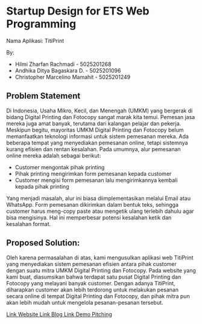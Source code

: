 # Startup Design for ETS Web Programming

Nama Aplikasi: TitiPrint

By:
- Hilmi Zharfan Rachmadi - 5025201268
- Andhika Ditya Bagaskara D. - 5025201096
- Christopher Marcelino Mamahit - 5025201249

## Problem Statement
Di Indonesia, Usaha Mikro, Kecil, dan Menengah (UMKM) yang bergerak di bidang Digital Printing dan Fotocopy sangat marak kita temui. Pemesan jasa mereka juga amat banyak, terutama dari kalangan pelajar dan pekerja. Meskipun begitu, mayoritas UMKM Digital Printing dan Fotocopy belum memanfaatkan teknologi informasi untuk sistem pemesanan mereka. Ada beberapa tempat yang menyediakan pemesanan online, tetapi sistemnya kurang efisien dan rentan kesalahan. Pada umumnya, alur pemesanan online mereka adalah sebagai berikut:

- Customer mengontak pihak printing
- Pihak printing mengirimkan form pemesanan kepada customer
- Customer mengisi form pemesanan lalu mengirimkannya kembali kepada pihak printing

Yang menjadi masalah, alur ini biasa diimplementasikan melalui Email atau WhatsApp. Form pemesanan dikirimkan dalam bentuk teks, sehingga customer harus meng-copy paste atau mengetik ulang terlebih dahulu agar bisa mengisinya. Hal ini memperbesar potensi kesalahan ketik dan kesalahan format.

## Proposed Solution:
Oleh karena permasalahan di atas, kami mengusulkan aplikasi web TitiPrint yang menyediakan sistem pemesanan efisien antara pihak customer dengan suatu mitra UMKM Digital Printing dan Fotocopy. Pada website yang kami buat, diasumsikan bahwa terdapat satu pusat Digital Printing dan Fotocopy yang melayani banyak customer. Dengan adanya TitiPrint, diharapkan customer akan lebih terdorong untuk melakukan pesanan secara online di tempat Digital Printing dan Fotocopy, dan pihak mitra pun akan lebih mudah untuk mengelola pesanan-pesanan tersebut.

<a href="https://titiprint.xyz/"> Link Website </a>
<a href="https://andhikadbagaskara.blogspot.com/2022/10/pemrograman-web-b-ets-membuat-desain.htm)"> Link Blog </a>
<a href="https://youtu.be/4hVZixSCMWw"> Link Demo Pitching </a>
